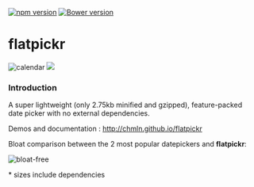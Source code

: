 [![npm version](https://badge.fury.io/js/flatpickr.svg)](https://badge.fury.io/js/flatpickr)
[![Bower version](https://badge.fury.io/bo/flatpickr-calendar.svg)](https://badge.fury.io/bo/flatpickr-calendar)
# flatpickr

![calendar](https://cloud.githubusercontent.com/assets/11352152/12437093/dea42f28-bee8-11e5-8cd9-c9fdb92a04db.png) ![](https://cloud.githubusercontent.com/assets/11352152/12774092/8574034c-ca0f-11e5-9656-14711e806479.png)

### Introduction

A super lightweight (only 2.75kb minified and gzipped), feature-packed date picker with no external dependencies.

Demos and documentation : http://chmln.github.io/flatpickr


Bloat comparison between the 2 most popular datepickers and **flatpickr**:

![bloat-free](https://github.com/chmln/flatpickr/blob/gh-pages/assets/size_chart.png?raw=true)


\* sizes include dependencies


